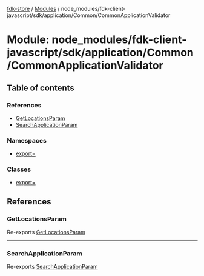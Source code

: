 [fdk-store](../README.md) / [Modules](../modules.md) / node\_modules/fdk-client-javascript/sdk/application/Common/CommonApplicationValidator

# Module: node\_modules/fdk-client-javascript/sdk/application/Common/CommonApplicationValidator

## Table of contents

### References

- [GetLocationsParam](node_modules_fdk_client_javascript_sdk_application_Common_CommonApplicationValidator.md#getlocationsparam)
- [SearchApplicationParam](node_modules_fdk_client_javascript_sdk_application_Common_CommonApplicationValidator.md#searchapplicationparam)

### Namespaces

- [export&#x3D;](node_modules_fdk_client_javascript_sdk_application_Common_CommonApplicationValidator.export_.md)

### Classes

- [export&#x3D;](../classes/node_modules_fdk_client_javascript_sdk_application_Common_CommonApplicationValidator.export_-1.md)

## References

### GetLocationsParam

Re-exports [GetLocationsParam](node_modules_fdk_client_javascript_sdk_application_Common_CommonApplicationValidator.export_.md#getlocationsparam)

___

### SearchApplicationParam

Re-exports [SearchApplicationParam](node_modules_fdk_client_javascript_sdk_application_Common_CommonApplicationValidator.export_.md#searchapplicationparam)
